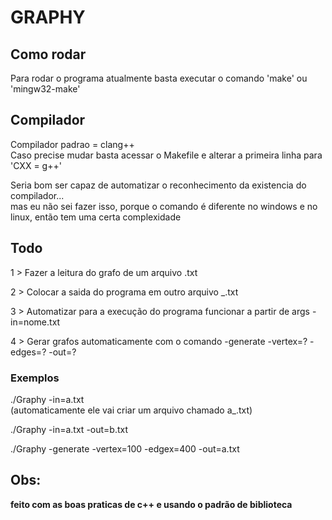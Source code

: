 # GRAPHY

## Como rodar
Para rodar o programa atualmente basta executar o comando 'make' ou 'mingw32-make'

## Compilador
Compilador padrao = clang++  
Caso precise mudar basta acessar o Makefile e alterar a primeira linha para 'CXX = g++'

Seria bom ser capaz de automatizar o reconhecimento da existencia do compilador...  
mas eu não sei fazer isso, porque o comando é diferente no windows e no linux, então tem uma certa complexidade

## Todo
1 > Fazer a leitura do grafo de um arquivo .txt

2 > Colocar a saida do programa em outro arquivo _.txt

3 > Automatizar para a execução do programa funcionar a partir de args -in=nome.txt

4 > Gerar grafos automaticamente com o comando -generate -vertex=? -edges=? -out=?

### Exemplos
./Graphy -in=a.txt  
(automaticamente ele vai criar um arquivo chamado a_.txt)

./Graphy -in=a.txt -out=b.txt

./Graphy -generate -vertex=100 -edgex=400 -out=a.txt

## Obs:
**feito com as boas praticas de c++ e usando o padrão de biblioteca**
